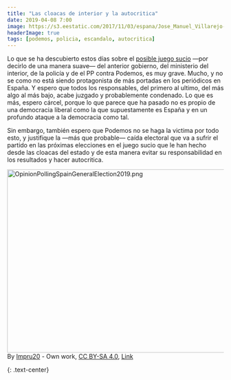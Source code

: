 ```yaml
---
title: "Las cloacas de interior y la autocritica"
date: 2019-04-08 7:00
image: https://s3.eestatic.com/2017/11/03/espana/Jose_Manuel_Villarejo-Audiencia_Nacional-Espana_259237352_52781806_1024x576.jpg
headerImage: true 
tags: [podemos, policia, escandalo, autocritica]
---
```


Lo que se ha descubierto estos días sobre el [posible juego sucio](https://www.youtube.com/watch?v=mGZ2wY-Kthk) —por decirlo de una manera suave— del anterior gobierno, del ministerio del interior, de la policía y de el PP contra Podemos, es muy grave. Mucho, y no se como no está siendo protagonista de más portadas en los periódicos en España. Y espero que todos los responsables, del primero al ultimo, del más algo al más bajo, acabe juzgado y probablemente condenado. Lo que es más, espero cárcel, porque lo que parece que ha pasado no es propio de una democracia liberal como la que supuestamente es España y en un profundo ataque a la democracia como tal. 

Sin embargo, también espero que Podemos no se haga la victima por todo esto, y justifique la —más que probable— caída electoral que va a sufrir el partido en las próximas elecciones en el juego sucio que le han hecho desde las cloacas del estado y de esta manera evitar su responsabilidad en los resultados y hacer autocritica. 

<p><a href="https://commons.wikimedia.org/wiki/File:OpinionPollingSpainGeneralElection2019.png#/media/File:OpinionPollingSpainGeneralElection2019.png"><img src="https://upload.wikimedia.org/wikipedia/commons/1/10/OpinionPollingSpainGeneralElection2019.png" alt="OpinionPollingSpainGeneralElection2019.png" height="426" width="640"></a><br>By <a href="https://en.wikipedia.org/wiki/User:Impru20" class="extiw" title="en:User:Impru20">Impru20</a> - <span class="int-own-work" lang="en">Own work</span>, <a href="https://creativecommons.org/licenses/by-sa/4.0" title="Creative Commons Attribution-Share Alike 4.0">CC BY-SA 4.0</a>, <a href="https://commons.wikimedia.org/w/index.php?curid=46596071">Link</a></p>{: .text-center}



